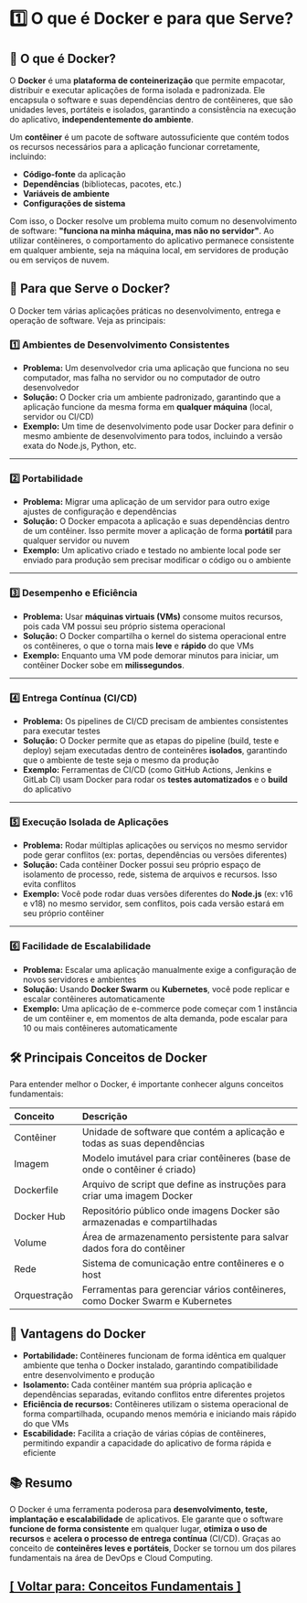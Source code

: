 # 1️⃣ O que é Docker e para que Serve?

## 🐳 O que é Docker?

O **Docker** é uma **plataforma de conteinerização** que permite empacotar, distribuir e executar aplicações de forma isolada e padronizada. Ele encapsula o software e suas dependências dentro de contêineres, que são unidades leves, portáteis e isolados, garantindo a consistência na execução do aplicativo, **independentemente do ambiente**.

Um **contêiner** é um pacote de  software autossuficiente que contém todos os recursos necessários para a aplicação funcionar corretamente, incluindo:

- **Código-fonte** da aplicação
- **Dependências** (bibliotecas, pacotes, etc.)
- **Variáveis de ambiente**
- **Configurações de sistema**

Com isso, o Docker resolve um problema muito comum no desenvolvimento de software: **"funciona na minha máquina, mas não no servidor"**. Ao utilizar contêineres, o comportamento do aplicativo permanece consistente em qualquer ambiente, seja na máquina local, em servidores de produção ou em serviços de nuvem.

## 🎯 Para que Serve o Docker?

O Docker tem várias aplicações práticas no desenvolvimento, entrega e operação de software. Veja as principais:

### 1️⃣ Ambientes de Desenvolvimento Consistentes

- **Problema:** Um desenvolvedor cria uma aplicação que funciona no seu computador, mas falha no servidor ou no computador de outro desenvolvedor
- **Solução:** O Docker cria um ambiente padronizado, garantindo que a aplicação funcione da mesma forma em **qualquer máquina** (local, servidor ou CI/CD)
- **Exemplo:** Um time de desenvolvimento pode usar Docker para definir o mesmo ambiente de desenvolvimento para todos, incluindo a versão exata do Node.js, Python, etc.

---

### 2️⃣ Portabilidade

- **Problema:** Migrar uma aplicação de um servidor para outro exige ajustes de configuração e dependências
- **Solução:** O Docker empacota a aplicação e suas dependências dentro de um contêiner. Isso permite mover a aplicação de forma **portátil** para qualquer servidor ou nuvem
- **Exemplo:** Um aplicativo criado e testado no ambiente local pode ser enviado para produção sem precisar modificar o código ou o ambiente

---

### 3️⃣ Desempenho e Eficiência

- **Problema:** Usar **máquinas virtuais (VMs)** consome muitos recursos, pois cada VM possui seu próprio sistema operacional
- **Solução:** O Docker compartilha o kernel do sistema operacional entre os contêineres, o que o torna mais **leve** e **rápido** do que VMs
- **Exemplo:** Enquanto uma VM pode demorar minutos para iniciar, um contêiner Docker sobe em **milissegundos**.

---

### 4️⃣ Entrega Contínua (CI/CD)

- **Problema:** Os pipelines de CI/CD precisam de ambientes consistentes para executar testes
- **Solução:** O Docker permite que as etapas do pipeline (build, teste e deploy) sejam executadas dentro de conteinêres **isolados**, garantindo que o ambiente de teste seja o mesmo da produção
- **Exemplo:** Ferramentas de CI/CD (como GitHub Actions, Jenkins e GitLab CI) usam Docker para rodar os **testes automatizados** e o **build** do aplicativo

---

### 5️⃣ Execução Isolada de Aplicações

- **Problema:** Rodar múltiplas aplicações ou serviços no mesmo servidor pode gerar conflitos (ex: portas, dependências ou versões diferentes)
- **Solução:** Cada contêiner Docker possui seu próprio espaço de isolamento de processo, rede, sistema de arquivos e recursos. Isso evita conflitos
- **Exemplo:** Você pode rodar duas versões diferentes do **Node.js** (ex: v16 e v18) no mesmo servidor, sem conflitos, pois cada versão estará em seu próprio contêiner

---

### 6️⃣ Facilidade de Escalabilidade

- **Problema:** Escalar uma aplicação manualmente exige a configuração de novos servidores e ambientes
- **Solução:** Usando **Docker Swarm** ou **Kubernetes**, você pode replicar e escalar contêineres automaticamente
- **Exemplo:** Uma aplicação de e-commerce pode começar com 1 instância de um contêiner e, em momentos de alta demanda, pode escalar para 10 ou mais contêineres automaticamente

## 🛠️ Principais Conceitos de Docker

Para entender melhor o Docker, é importante conhecer alguns conceitos fundamentais:

| Conceito     | Descrição                                                                     |
|:-------------|:------------------------------------------------------------------------------|
| Contêiner    | Unidade de software que contém a aplicação e todas as suas dependências       |
| Imagem       | Modelo imutável para criar contêineres (base de onde o contêiner é criado)    |
| Dockerfile   | Arquivo de script que define as instruções para criar uma imagem Docker       |
| Docker Hub   | Repositório público onde imagens Docker são armazenadas e compartilhadas      |
| Volume       | Área de armazenamento persistente para salvar dados fora do contêiner         |
| Rede         | Sistema de comunicação entre contêineres e o host                             |
| Orquestração | Ferramentas para gerenciar vários contêineres, como Docker Swarm e Kubernetes |

## 🚀 Vantagens do Docker

- **Portabilidade:** Contêineres funcionam de forma idêntica em qualquer ambiente que tenha o Docker instalado, garantindo compatibilidade entre desenvolvimento e produção
- **Isolamento:** Cada contêiner mantém sua própria aplicação e dependências separadas, evitando conflitos entre diferentes projetos
- **Eficiência de recursos:** Contêineres utilizam o sistema operacional de forma compartilhada, ocupando menos memória e iniciando mais rápido do que VMs
- **Escabilidade:** Facilita a criação de várias cópias de contêineres, permitindo expandir a capacidade do aplicativo de forma rápida e eficiente

## 📚 Resumo

O Docker é uma ferramenta poderosa para **desenvolvimento, teste, implantação e escalabilidade** de aplicativos. Ele garante que o software **funcione de forma consistente** em qualquer lugar, **otimiza o uso de recursos** e **acelera o processo de entrega contínua** (CI/CD). Graças ao conceito de **conteinêres leves e portáteis**, Docker se tornou um dos pilares fundamentais na área de DevOps e Cloud Computing.

## [[ Voltar para: Conceitos Fundamentais ]](./conceitos-fundamentais.md)